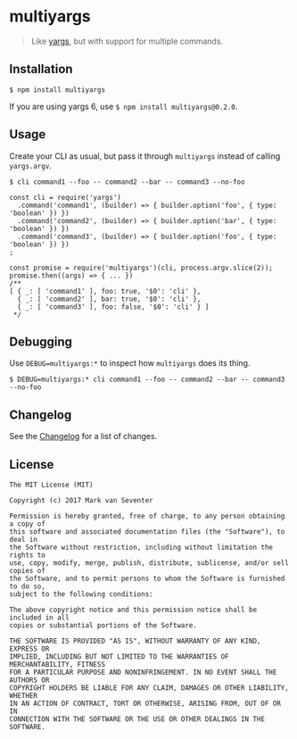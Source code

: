 # multiyargs
> Like [yargs](https://github.com/yargs/yargs), but with support for multiple commands.

## Installation
`$ npm install multiyargs`

If you are using yargs 6, use `$ npm install multiyargs@0.2.0`.

## Usage
Create your CLI as usual, but pass it through `multiyargs` instead of calling `yargs.argv`.

`$ cli command1 --foo -- command2 --bar -- command3 --no-foo`

```
const cli = require('yargs')
  .command('command1', (builder) => { builder.option('foo', { type: 'boolean' }) })
  .command('command2', (builder) => { builder.option('bar', { type: 'boolean' }) })
  .command('command3', (builder) => { builder.option('foo', { type: 'boolean' }) })
;

const promise = require('multiyargs')(cli, process.argv.slice(2));
promise.then((args) => { ... })
/**
[ { _: [ 'command1' ], foo: true, '$0': 'cli' },
  { _: [ 'command2' ], bar: true, '$0': 'cli' },
  { _: [ 'command3' ], foo: false, '$0': 'cli' } ]
 */
```

## Debugging
Use `DEBUG=multiyargs:*` to inspect how `multiyargs` does its thing.

`$ DEBUG=multiyargs:* cli command1 --foo -- command2 --bar -- command3 --no-foo`

## Changelog
See the [Changelog](./CHANGELOG.md) for a list of changes.

## License
    The MIT License (MIT)

    Copyright (c) 2017 Mark van Seventer

    Permission is hereby granted, free of charge, to any person obtaining a copy of
    this software and associated documentation files (the "Software"), to deal in
    the Software without restriction, including without limitation the rights to
    use, copy, modify, merge, publish, distribute, sublicense, and/or sell copies of
    the Software, and to permit persons to whom the Software is furnished to do so,
    subject to the following conditions:

    The above copyright notice and this permission notice shall be included in all
    copies or substantial portions of the Software.

    THE SOFTWARE IS PROVIDED "AS IS", WITHOUT WARRANTY OF ANY KIND, EXPRESS OR
    IMPLIED, INCLUDING BUT NOT LIMITED TO THE WARRANTIES OF MERCHANTABILITY, FITNESS
    FOR A PARTICULAR PURPOSE AND NONINFRINGEMENT. IN NO EVENT SHALL THE AUTHORS OR
    COPYRIGHT HOLDERS BE LIABLE FOR ANY CLAIM, DAMAGES OR OTHER LIABILITY, WHETHER
    IN AN ACTION OF CONTRACT, TORT OR OTHERWISE, ARISING FROM, OUT OF OR IN
    CONNECTION WITH THE SOFTWARE OR THE USE OR OTHER DEALINGS IN THE SOFTWARE.
